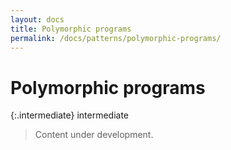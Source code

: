 ```yaml
---
layout: docs
title: Polymorphic programs
permalink: /docs/patterns/polymorphic-programs/
---
```


# Polymorphic programs

 {:.intermediate}
 intermediate

 > Content under development.
